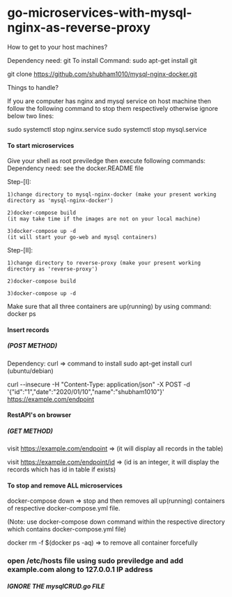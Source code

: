 # go-microservices-with-mysql-nginx-as-reverse-proxy

How to get to your host machines?

Dependency need: git
To install Command: sudo apt-get install git

git clone https://github.com/shubham1010/mysql-nginx-docker.git


Things to handle?

If you are computer has nginx and mysql service on host machine then follow the following command to stop them respectively otherwise ignore below two lines:

sudo systemctl stop nginx.service
sudo systemctl stop mysql.service

#### To start microservices ####

Give your shell as root previledge then execute following commands:
Dependency need: see the docker.README file

Step-[I]:
	
	1)change directory to mysql-nginx-docker (make your present working directory as 'mysql-nginx-docker')

	2)docker-compose build 
	(it may take time if the images are not on your local machine)

	3)docker-compose up -d 
	(it will start your go-web and mysql containers)

Step-[II]:

	1)change directory to reverse-proxy (make your present working directory as 'reverse-proxy')

	2)docker-compose build

	3)docker-compose up -d


Make sure that all three containers are up(running) by using command: docker ps

#### Insert records ####

##### (POST METHOD) #####
Dependency:
curl => command to install
sudo apt-get install curl (ubuntu/debian)

curl --insecure -H "Content-Type: application/json" -X POST -d '{"id":"1","date":"2020/01/10","name":"shubham1010"}' https://example.com/endpoint


#### RestAPI's on browser ####

##### (GET METHOD) #####
visit https://example.com/endpoint => (it will display all records in the table)

visit https://example.com/endpoint/id => (id is an integer, it will display the records which has id in table if exists)

#### To stop and remove ALL microservices ####

docker-compose down => stop and then removes all up(running) containers of respective docker-compose.yml file.

(Note: use docker-compose down command within the respective directory which contains docker-compose.yml file)

docker rm -f $(docker ps -aq) => to remove all container forcefully


### open /etc/hosts file using sudo previledge and add example.com along to 127.0.0.1 IP address ###

##### IGNORE THE mysqlCRUD.go FILE #####
